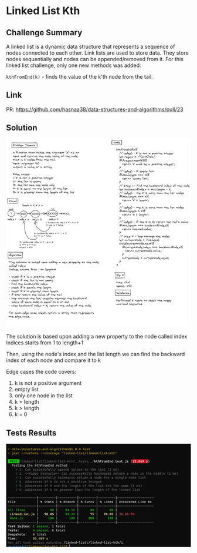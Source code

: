 # Linked List Kth

## Challenge Summary

A linked list is a dynamic data structure that represents a sequence of nodes connected to each other. Link lists are used to store data. They store nodes sequentially and nodes can be appended/removed from it.
For this linked list challenge, only one new methods was added:

`kthFromEnd(k)` - finds the value of the k'th node from the tail.

## Link

PR: https://github.com/hasnaa38/data-structures-and-algorithms/pull/23

## Solution

![ch07 board](./ch07-board.png)

The solution is based upon adding a new property to the node called index
Indices starts from 1 to length+1

Then, using the node's index and the list length we can find the backward index of each node and compare it to k

Edge cases the code covers:

1. k is not a positive argument
2. empty list
3. only one node in the list
4. k = length
5. k > length
6. k = 0

## Tests Results

![ch07 tests](./tests.PNG)
